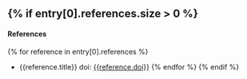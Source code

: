 {% if entry[0].references.size > 0 %}
---
#### References
{% for reference in entry[0].references %}
* {{reference.title}} doi: [{{reference.doi}}](https://doi.org/{{reference.doi}})
{% endfor %}
{% endif %}
